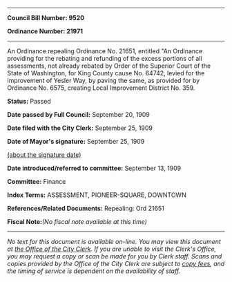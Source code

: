 

********

**Council Bill Number: 9520**
   
**Ordinance Number: 21971**
********

 An Ordinance repealing Ordinance No. 21651, entitled "An Ordinance providing for the rebating and refunding of the excess portions of all assessments, not already rebated by Order of the Superior Court of the State of Washington, for King County cause No. 64742, levied for the improvement of Yesler Way, by paving the same, as provided for by Ordinance No. 6575, creating Local Improvement District No. 359.

**Status:** Passed
   
**Date passed by Full Council:** September 20, 1909
   
**Date filed with the City Clerk:** September 25, 1909
   
**Date of Mayor's signature:** September 25, 1909
   
[(about the signature date)](/~public/approvaldate.htm)
   
   
   
**Date introduced/referred to committee:** September 13, 1909
   
**Committee:** Finance
   
   
**Index Terms:** ASSESSMENT, PIONEER-SQUARE, DOWNTOWN

**References/Related Documents:** Repealing: Ord 21651

**Fiscal Note:**_(No fiscal note available at this time)_
********

_No text for this document is available on-line. You may view this document at [the Office of the City Clerk](http://www.seattle.gov/leg/clerk/contactUs.htm). If you are unable to visit the Clerk's Office, you may request a copy or scan be made for you by Clerk staff. Scans and copies provided by the Office of the City Clerk are subject to [copy fees](http://clerk.seattle.gov/~public/clerkfees.htm), and the timing of service is dependent on the availability of staff._

